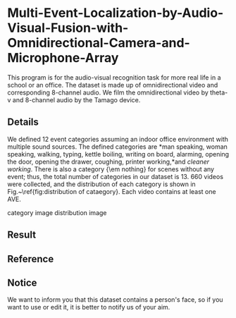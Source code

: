 # Multi-Event-Localization-by-Audio-Visual-Fusion-with-Omnidirectional-Camera-and-Microphone-Array

This program is for the audio-visual recognition task for more real life in a school or an office. The dataset is made up of omnidirectional video and corresponding 8-channel audio. We film the omnidirectional video by theta-v and 8-channel audio by the Tamago device.

## Details

We defined 12 event categories assuming an indoor office environment with multiple sound sources. The defined categories are
*man speaking, woman speaking, walking, typing, kettle boiling, writing on board, alarming, opening the door, opening the drawer, coughing, printer working,*and *cleaner working*. There is also a category {\em nothing} for scenes without any event; thus, the total number of categories in our dataset is 13. 660 videos were collected, and the distribution of each category is shown in Fig.~\ref{fig:distribution of cataegory}.
Each video contains at least one AVE. 

category image
distribution image

## Result

## Reference

## Notice
We want to inform you that this dataset contains a person's face, so if you want to use or edit it, it is better to notify us of your aim.

